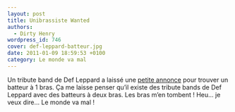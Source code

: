 ```yaml
---
layout: post
title: Unibrassiste Wanted
authors:
  - Dirty Henry
wordpress_id: 746
cover: def-leppard-batteur.jpg
date: 2011-01-09 18:59:53 +0100
category: Le monde va mal
---
```


Un tribute band de Def Leppard a laissé une [petite annonce][1] pour trouver un
batteur à 1 bras. Ça me laisse penser qu’il existe des tribute bands de Def
Leppard avec des batteurs à deux bras. Les bras m’en tombent ! Heu… je veux
dire… Le monde va mal !

[1]:
  https://www.stereogum.com/612881/def-leppard-tribute-band-seeks-one-armed-drummer/news/
